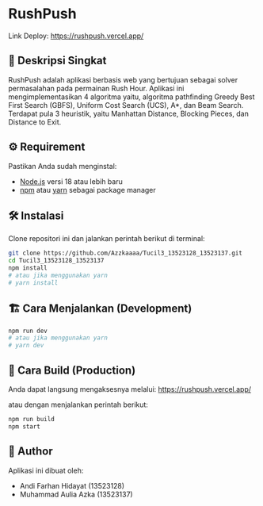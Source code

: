 # RushPush
Link Deploy: https://rushpush.vercel.app/

## 📌 Deskripsi Singkat
RushPush adalah aplikasi berbasis web yang bertujuan sebagai solver permasalahan pada permainan Rush Hour. Aplikasi ini mengimplementasikan 4 algoritma yaitu, algoritma pathfinding Greedy Best First Search (GBFS), Uniform Cost Search (UCS), A*, dan Beam Search. Terdapat pula 3 heuristik, yaitu Manhattan Distance, Blocking Pieces, dan Distance to Exit.

## ⚙️ Requirement
Pastikan Anda sudah menginstal:
- [Node.js](https://nodejs.org/) versi 18 atau lebih baru
- [npm](https://www.npmjs.com/) atau [yarn](https://yarnpkg.com/) sebagai package manager

## 🛠️ Instalasi
Clone repositori ini dan jalankan perintah berikut di terminal:

```bash
git clone https://github.com/Azzkaaaa/Tucil3_13523128_13523137.git
cd Tucil3_13523128_13523137
npm install
# atau jika menggunakan yarn
# yarn install
```

## 🏗️ Cara Menjalankan (Development)
```bash
npm run dev
# atau jika menggunakan yarn
# yarn dev
```

## 🚀 Cara Build (Production)
Anda dapat langsung mengaksesnya melalui:
https://rushpush.vercel.app/

atau dengan menjalankan perintah berikut:
```bash
npm run build
npm start
```

## 👤 Author
Aplikasi ini dibuat oleh:
- Andi Farhan Hidayat (13523128)
- Muhammad Aulia Azka (13523137)